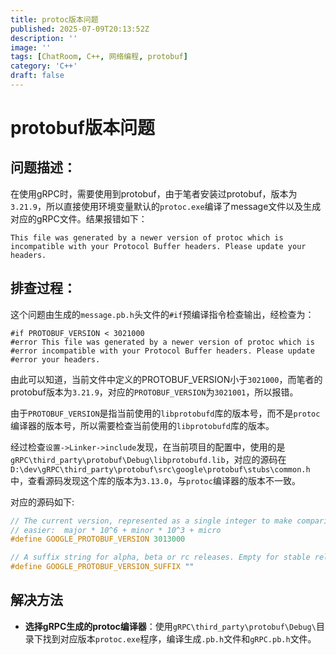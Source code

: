 ```yaml
---
title: protoc版本问题
published: 2025-07-09T20:13:52Z
description: ''
image: ''
tags: [ChatRoom, C++, 网络编程, protobuf]
category: 'C++'
draft: false
---
```


# protobuf版本问题

## 问题描述：

在使用gRPC时，需要使用到protobuf，由于笔者安装过protobuf，版本为`3.21.9`，所以直接使用环境变量默认的`protoc.exe`编译了message文件以及生成对应的gRPC文件。结果报错如下：

```
This file was generated by a newer version of protoc which is incompatible with your Protocol Buffer headers. Please update your headers.
```

## 排查过程：

这个问题由生成的`message.pb.h`头文件的`#if`预编译指令检查输出，经检查为：

```
#if PROTOBUF_VERSION < 3021000
#error This file was generated by a newer version of protoc which is
#error incompatible with your Protocol Buffer headers. Please update
#error your headers.
```

由此可以知道，当前文件中定义的PROTOBUF_VERSION小于`3021000`，而笔者的protobuf版本为`3.21.9`，对应的`PROTOBUF_VERSION`为`3021001`，所以报错。

由于`PROTOBUF_VERSION`是指当前使用的`libprotobufd`库的版本号，而不是`protoc`编译器的版本号，所以需要检查当前使用的`libprotobufd`库的版本。

经过检查`设置->Linker->include`发现，在当前项目的配置中，使用的是`gRPC\third_party\protobuf\Debug\libprotobufd.lib`，对应的源码在`D:\dev\gRPC\third_party\protobuf\src\google\protobuf\stubs\common.h`中，查看源码发现这个库的版本为`3.13.0`，与`protoc`编译器的版本不一致。

对应的源码如下:
```cpp
// The current version, represented as a single integer to make comparison
// easier:  major * 10^6 + minor * 10^3 + micro
#define GOOGLE_PROTOBUF_VERSION 3013000

// A suffix string for alpha, beta or rc releases. Empty for stable releases.
#define GOOGLE_PROTOBUF_VERSION_SUFFIX ""
```

## 解决方法

+ **选择gRPC生成的protoc编译器**：使用`gRPC\third_party\protobuf\Debug\`目录下找到对应版本`protoc.exe`程序，编译生成`.pb.h`文件和`gRPC.pb.h`文件。
